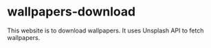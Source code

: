 # wallpapers-download

This website is to download wallpapers. It uses Unsplash API to fetch wallpapers.
